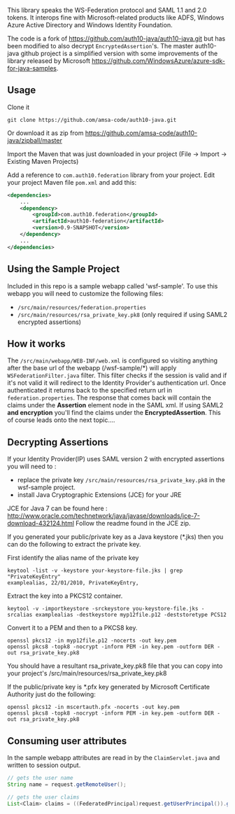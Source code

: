 This library speaks the WS-Federation protocol and SAML 1.1 and 2.0 tokens. It interops fine with Microsoft-related products like ADFS, Windows Azure Active Directory and Windows Identity Foundation.

The code is a fork of https://github.com/auth10-java/auth10-java.git but has been modified to also decrypt `EncryptedAssertion`'s. The master auth10-java github project is a simplified version with some improvements of the library released by Microsoft <https://github.com/WindowsAzure/azure-sdk-for-java-samples>. 

## Usage

Clone it

	git clone https://github.com/amsa-code/auth10-java.git

Or download it as zip from <https://github.com/amsa-code/auth10-java/zipball/master>

Import the Maven that was just downloaded in your project (File -> Import -> Existing Maven Projects)

Add a reference to `com.auth10.federation` library from your project. Edit your project Maven file `pom.xml` and add this:

```xml
<dependencies>
	...
	<dependency>
		<groupId>com.auth10.federation</groupId>
		<artifactId>auth10-federation</artifactId>
		<version>0.9-SNAPSHOT</version>
	</dependency>
	...
</dependencies>
```

## Using the Sample Project
Included in this repo is a sample webapp called 'wsf-sample'. To use this webapp you will need to customize the following files:
* `/src/main/resources/federation.properties`
* `/src/main/resources/rsa_private_key.pk8` (only required if using SAML2 encrypted assertions)

## How it works
The `/src/main/webapp/WEB-INF/web.xml` is configured so visiting anything after the base url of the webapp (/wsf-sample/*) will apply `WSFederationFilter.java` filter. This filter checks if the session is valid and if it's not valid it will redirect to the Identity Provider's authentication url. Once authenticated it returns back to the specified return url in `federation.properties`. The response that comes back will contain the claims under the **Assertion** element node in the SAML xml. If using SAML2 **and encryption** you'll find the claims under the **EncryptedAssertion**. This of course leads onto the next topic....


## Decrypting Assertions

If your Identity Provider(IP) uses SAML version 2 with encrypted assertions you will need to :
* replace the private key `/src/main/resources/rsa_private_key.pk8` in the wsf-sample project.
* install Java Cryptographic Extensions (JCE) for your JRE

JCE for Java 7 can be found here : http://www.oracle.com/technetwork/java/javase/downloads/jce-7-download-432124.html
Follow the readme found in the JCE zip.

If you generated your public/private key as a Java keystore (*.jks) then you can do the following to extract the private key.

First identify the alias name of the private key
```
keytool -list -v -keystore your-keystore-file.jks | grep "PrivateKeyEntry"
examplealias, 22/01/2010, PrivateKeyEntry, 
```

Extract the key into a PKCS12 container.
```
keytool -v -importkeystore -srckeystore you-keystore-file.jks -srcalias examplealias -destkeystore myp12file.p12 -deststoretype PCS12
```

Convert it to a PEM and then to a PKCS8 key.
```
openssl pkcs12 -in myp12file.p12 -nocerts -out key.pem
openssl pkcs8 -topk8 -nocrypt -inform PEM -in key.pem -outform DER -out rsa_private_key.pk8
```

You should have a resultant rsa_private_key.pk8 file that you can copy into your project's /src/main/resources/rsa_private_key.pk8

If the public/private key is *.pfx key generated by Microsoft Certificate Authority just do the following:
```
openssl pkcs12 -in mscertauth.pfx -nocerts -out key.pem
openssl pkcs8 -topk8 -nocrypt -inform PEM -in key.pem -outform DER -out rsa_private_key.pk8
```



## Consuming user attributes
In the sample webapp attributes are read in by the `ClaimServlet.java` and written to session output.

```java
// gets the user name
String name = request.getRemoteUser();

// gets the user claims
List<Claim> claims = ((FederatedPrincipal)request.getUserPrincipal()).getClaims()
```
